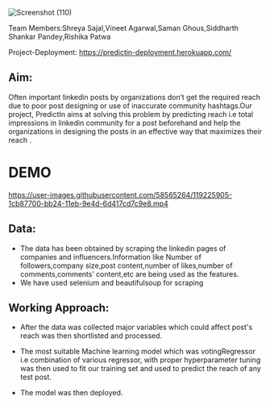 

![Screenshot (110)](https://user-images.githubusercontent.com/58565264/119225748-5d63c080-bb23-11eb-9bc3-a6775ed13e5b.png)

Team Members:Shreya Sajal,Vineet Agarwal,Saman Ghous,Siddharth Shankar Pandey,Rishika Patwa

Project-Deployment: https://predictin-deployment.herokuapp.com/

## Aim:
Often important linkedin posts by organizations don’t get the required reach due to poor post designing or use of inaccurate community hashtags.Our project, PredictIn aims at solving this problem by predicting reach i.e total impressions in linkedin community for a post beforehand and help the organizations in designing the posts in an effective way that maximizes their reach .

# DEMO

https://user-images.githubusercontent.com/58565264/119225905-1cb87700-bb24-11eb-9e4d-6d417cd7c9e8.mp4

## Data:
* The data has been obtained by scraping the linkedin pages of companies and influencers.Information like Number of followers,company size,post content,number of likes,number of comments,comments’ content,etc are being used as the features.
* We have used selenium and beautifulsoup for scraping 


## Working Approach:
* After the data was collected major variables which could affect post's reach was then shortlisted and processed. 
 
* The most suitable Machine learning model which was votingRegressor i.e combination of various regressor, with proper hyperparameter tuning was then used to fit our training set and used to predict the reach of any test post.
 
* The model was then deployed.
 



